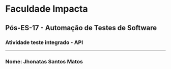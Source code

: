 <h1> Faculdade Impacta </h1> 
<h2> Pós-ES-17 - Automação de Testes de Software </h2>


<h3> Atividade teste integrado - API </h3>

---

<h3> Nome: Jhonatas Santos Matos </h3>